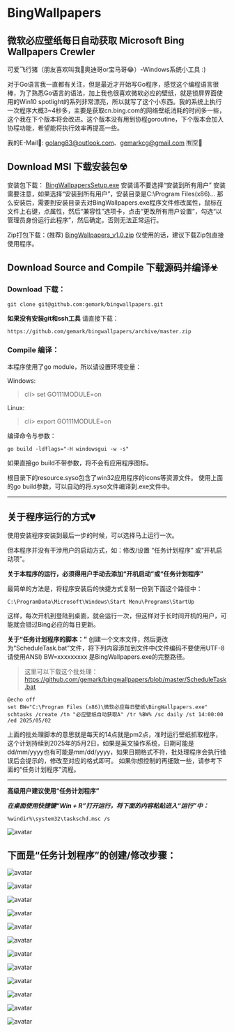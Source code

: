 # BingWallpapers
微软必应壁纸每日自动获取
Microsoft Bing Wallpapers Crewler
---

可爱飞行猪（朋友喜欢叫我🚗奥迪哥or宝马哥😂）-Windows系统小工具 :) 

对于Go语言我一直都有关注，但是最近才开始写Go程序，感觉这个编程语言很棒，为了熟悉Go语言的语法，加上我也很喜欢微软必应的壁纸，就是锁屏界面使用的Win10 spotlight的系列非常漂亮，所以就写了这个小东西。我的系统上执行一次程序大概3~4秒多，主要是获取cn.bing.com的网络壁纸消耗的时间多一些，这个我在下个版本将会改进。这个版本没有用到协程goroutine，下个版本会加入协程功能，希望能将执行效率再提高一些。

我的E-Mail📲: <golang83@outlook.com>、<gemarkcg@gmail.com> 🈶🈳💬

## Download MSI 下载安装包☢
安装包下载：
[BingWallpapersSetup.exe](https://github.com/gemark/bingwallpapers/releases/download/v0.1.0/BingWallpapersSetup.exe) 
安装请不要选择“安装到所有用户”
安装需要注意，如果选择“安装到所有用户”，安装目录是C:\\Program Files(x86)\... 那么安装后，需要到安装目录去对BingWallpapers.exe程序文件修改属性，鼠标在文件上右键，点属性，然后“兼容性”选项卡，点击“更改所有用户设置”，勾选“以管理员身份运行此程序”，然后确定。否则无法正常运行。

Zip打包下载：(推荐)
[BingWallpapers_v1.0.zip](https://github.com/gemark/bingwallpapers/releases/download/v0.1.0/BingWallpapers_v1.0.zip)
仅使用的话，建议下载Zip包直接使用程序。

## Download Source and Compile 下载源码并编译☣
### Download 下载：
```shell
git clone git@github.com:gemark/bingwallpapers.git
```
**如果没有安装git和ssh工具**
请直接下载：
```shell
https://github.com/gemark/bingwallpapers/archive/master.zip
```
### Compile 编译：
本程序使用了go module，所以请设置环境变量：

Windows:
> cli> set GO111MODULE=on

Linux:
> cli> export GO111MODULE=on

编译命令与参数：
```shell
go build -ldflags="-H windowsgui -w -s"
```
如果直接go build不带参数，将不会有应用程序图标。

根目录下的resource.syso包含了win32应用程序的icons等资源文件。
使用上面的go build参数，可以自动的将.syso文件编译到.exe文件中。

---

## 关于程序运行的方式💔
使用安装程序安装到最后一步的时候，可以选择马上运行一次。

但本程序并没有干涉用户的启动方式，如：修改/设置 “任务计划程序” 或“开机启动项”。

**关于本程序的运行，必须得用户手动去添加“开机启动”或“任务计划程序”**

最简单的方法是，将程序安装后的快捷方式复制一份到下面这个路径中：
```shell
C:\ProgramData\Microsoft\Windows\Start Menu\Programs\StartUp
```
这样，每次开机到登陆到桌面，就会运行一次，但这样对于长时间开机的用户，可能就会错过Bing必应的每日更新。

**关于“任务计划程序的脚本：”**
创建一个文本文件，然后更改为“ScheduleTask.bat”文件，将下列内容添加到文件中(文件编码不要使用UTF-8请使用ANSI)
BW=xxxxxxxxx 是BingWallpapers.exe的完整路径。

>这里可以下载这个批处理：<https://github.com/gemark/bingwallpapers/blob/master/ScheduleTask.bat>


```shell
@echo off
set BW="C:\Program Files (x86)\微软必应每日壁纸\BingWallpapers.exe"
schtasks /create /tn "必应壁纸自动获取A" /tr %BW% /sc daily /st 14:00:00 /ed 2025/05/02
```
上面的批处理脚本的意思就是每天的14点就是pm2点，准时运行壁纸抓取程序，这个计划持续到2025年的5月2日，如果是英文操作系统，日期可能是dd/mm/yyyy也有可能是mm/dd/yyyy，如果日期格式不符，批处理程序会执行错误后会提示的，修改至对应的格式即可。
如果你想控制的再细致一些，请参考下面的“任务计划程序”流程。

---

**高级用户建议使用“任务计划程序”**

***在桌面使用快捷键“Win + R”打开运行，将下面的内容粘贴进入“运行”中：***
```
%windir%\system32\taskschd.msc /s
```
![avatar](https://github.com/gemark/bingwallpapers/blob/DocScreenShot/doc_screenshot/doc00.png)

## 下面是“任务计划程序”的创建/修改步骤：
![avatar](https://github.com/gemark/bingwallpapers/blob/DocScreenShot/doc_screenshot/doc01.png)

![avatar](https://github.com/gemark/bingwallpapers/blob/DocScreenShot/doc_screenshot/doc02.png)

![avatar](https://github.com/gemark/bingwallpapers/blob/DocScreenShot/doc_screenshot/doc03.png)

![avatar](https://github.com/gemark/bingwallpapers/blob/DocScreenShot/doc_screenshot/doc04.png)

![avatar](https://github.com/gemark/bingwallpapers/blob/DocScreenShot/doc_screenshot/doc05.png)

![avatar](https://github.com/gemark/bingwallpapers/blob/DocScreenShot/doc_screenshot/doc06.png)

![avatar](https://github.com/gemark/bingwallpapers/blob/DocScreenShot/doc_screenshot/doc07.png)

![avatar](https://github.com/gemark/bingwallpapers/blob/DocScreenShot/doc_screenshot/doc08.png)

![avatar](https://github.com/gemark/bingwallpapers/blob/DocScreenShot/doc_screenshot/doc09.png)

![avatar](https://github.com/gemark/bingwallpapers/blob/DocScreenShot/doc_screenshot/doc10.png)

![avatar](https://github.com/gemark/bingwallpapers/blob/DocScreenShot/doc_screenshot/doc11.png)

![avatar](https://github.com/gemark/bingwallpapers/blob/DocScreenShot/doc_screenshot/doc12.png)
